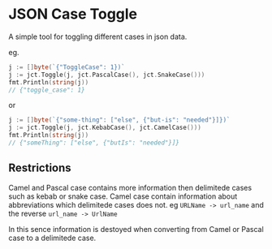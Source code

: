 

# JSON Case Toggle

A simple tool for toggling different cases in json data.

eg. 


```go
j := []byte(`{"ToggleCase": 1})`
j := jct.Toggle(j, jct.PascalCase(), jct.SnakeCase()))
fmt.Println(string(j))
// {"toggle_case": 1}

```

or

```go
j := []byte(`{"some-thing": ["else", {"but-is": "needed"}]})`
j := jct.Toggle(j, jct.KebabCase(), jct.CamelCase()))
fmt.Println(string(j))
// {"someThing": ["else", {"butIs": "needed"}]}

```


## Restrictions
Camel and Pascal case contains more information then delimitede cases such as kebab 
or snake case. Camel case contain information about abbreviations which delimitede cases does not.
eg `URLName -> url_name` and the reverse `url_name -> UrlName`

In this sence information is destoyed when converting from Camel or Pascal case to a delimitede case.

